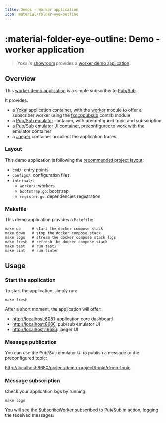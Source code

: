 ```yaml
---
title: Demos - Worker application
icon: material/folder-eye-outline
---
```


# :material-folder-eye-outline: Demo - worker application

> Yokai's [showroom](https://github.com/ankorstore/yokai-showroom) provides a [worker demo application](https://github.com/ankorstore/yokai-showroom/tree/main/worker-demo).

## Overview

This [worker demo application](https://github.com/ankorstore/yokai-showroom/tree/main/worker-demo) is a simple subscriber to [Pub/Sub](https://cloud.google.com/pubsub).

It provides:

- a [Yokai](https://github.com/ankorstore/yokai) application container, with the [worker](../modules/fxworker.md) module to offer a subscriber worker using the [fxgcppubsub](https://github.com/ankorstore/yokai-contrib/tree/main/fxgcppubsub) contrib module
- a [Pub/Sub emulator](https://github.com/marcelcorso/gcloud-pubsub-emulator) container, with preconfigured topic and subscription
- a [Pub/Sub emulator UI](https://github.com/echocode-io/gcp-pubsub-emulator-ui) container, preconfigured to work with the emulator container
- a [Jaeger](https://www.jaegertracing.io/) container to collect the application traces

### Layout

This demo application is following the [recommended project layout](https://go.dev/doc/modules/layout#server-project):

- `cmd/`: entry points
- `configs/`: configuration files
- `internal/`:
	- `worker/`: workers
	- `bootstrap.go`: bootstrap
	- `register.go`: dependencies registration

### Makefile

This demo application provides a `Makefile`:

```
make up     # start the docker compose stack
make down   # stop the docker compose stack
make logs   # stream the docker compose stack logs
make fresh  # refresh the docker compose stack
make test   # run tests
make lint   # run linter
```

## Usage

### Start the application

To start the application, simply run:

```shell
make fresh
```

After a short moment, the application will offer:

- [http://localhost:8081](http://localhost:8081): application core dashboard
- [http://localhost:8680](http://localhost:8680): pub/sub emulator UI
- [http://localhost:16686](http://localhost:16686): jaeger UI

### Message publication

You can use the Pub/Sub emulator UI to publish a message to the preconfigured topic:

[http://localhost:8680/project/demo-project/topic/demo-topic](http://localhost:8680/project/demo-project/topic/demo-topic)

### Message subscription

Check your application logs by running:

```shell
make logs
```

You will see the [SubscribeWorker](https://github.com/ankorstore/yokai-showroom/blob/main/worker-demo/internal/worker/subscribe.go) subscribed to Pub/Sub in action, logging the received
messages.
